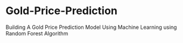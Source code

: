 # Gold-Price-Prediction
Building A Gold Price Prediction Model Using Machine Learning using Random Forest Algorithm 
